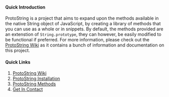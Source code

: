 #### Quick Introduction
ProtoString is a project that aims to expand upon the methods available in the native String object of JavaScript, by creating a library of methods that you can use as a whole or in snippets. By default, the methods provided are an extenstion of ``String.prototype``, they can however, be easily modified to be functional if preferred. For more information, please check out the [ProtoString Wiki](https://github.com/SethClydesdale/protostring/wiki) as it contains a bunch of information and documentation on this project.

#### Quick Links
1. [ProtoString Wiki](https://github.com/SethClydesdale/protostring/wiki)
2. [ProtoString Installation](https://github.com/SethClydesdale/protostring/wiki/ProtoString-Installation)
3. [ProtoString Methods](https://github.com/SethClydesdale/protostring/wiki/ProtoString-Methods)
4. [Get In Contact](https://github.com/SethClydesdale/protostring/wiki/ProtoString-Contact)
